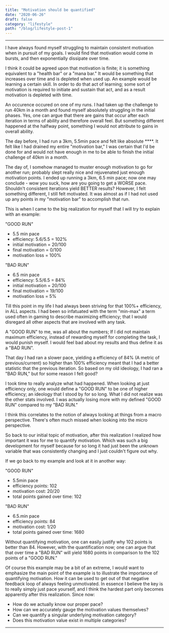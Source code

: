 ```yaml
---
title: "Motivation should be quantified"
date: "2020-06-26"
draft: false
category: "lifestyle"
path: "/blog/lifestyle-post-1"
---
```


---

I have always found myself struggling to maintain consistent motivation when in pursuit of my goals. I would find that motivation would come in bursts, and then exponentially dissipate over time.

I think it could be agreed upon that motivation is finite; it is something equivalent to a "health bar" or a "mana bar." It would be something that increases over time and is depleted when used up. An example would be learning a certain skill. In order to do that act of learning; some sort of motivation is required to initiate and sustain that act, and as a result motivation is depleted with time.

An occurence occured on one of my runs. I had taken up the challenge to run 40km in a month and found myself absolutely struggling in the initial phases. Yes, one can argue that there are gains that occur after each iteration in terms of ability and therefore overall feel. But something different happened at the halfway point, something I would not attribute to gains in overall ability.

The day before, I had run a 3km, 5.5min pace and felt like absolute \*\*\*\*. It felt like I had drained my entire "motivation bar," I was certain that I'd be done for and would not have enough in me to be able to finish the initial challenge of 40km in a month.

The day of, I somehow managed to muster enough motivation to go for another run; probably slept really nice and rejuvenated just enough motivation points. I ended up running a 3km, 6.5 min pace; now one may conclude - wow you suck, how are you going to get a WORSE pace. Shouldn't consistent iterations yield BETTER results? However, I felt something different, I still felt motivated. It was almost as if I had not used up any points in my "motivation bar" to accomplish that run.

This is when I came to the big realization for myself that I will try to explain with an example:

"GOOD RUN"

- 5.5 min pace
- efficiency: 5.6/5.5 = 102%
- initial motivation = 20/100
- final motivation = 0/100
- motivation loss = 100%

"BAD RUN"

- 6.5 min pace
- efficiency: 5.5/6.5 = 84%
- initial motivation = 20/100
- final motivation = 19/100
- motivation loss = 5%

Till this point in my life I had always been striving for that 100%+ efficiency, in ALL aspects. I had been so infatuated with the term "min-max" a term used often in gaming to describe maximizing efficiency; that I would disregard all other aspects that are involved with any task.

A "GOOD RUN" to me, was all about the numbers; If I did not maintain maximum efficiency, instead of rewarding myself for completing the task, I would punish myself. I would feel bad about my results and thus define it as a "BAD RUN".

That day I had ran a slower pace, yielding a efficiency of 84% (A metric of previous/current) so higher than 100% efficiency meant that I had a better statistic that the previous iteration. So based on my old ideology, I had ran a "BAD RUN," but for some reason I felt good?

I took time to really analyze what had happened. When looking at just efficiency only, one would define a "GOOD RUN" to be one of higher efficiency; an ideology that I stood by for so long. What I did not realize was the other stats involved. I was actually losing more with my defined "GOOD RUN" compared to my "BAD RUN."

I think this correlates to the notion of always looking at things from a macro perspective. There's often much missed when looking into the micro perspective.

So back to our initial topic of motivation, after this realization I realized how important it was for me to quantify motivation. Which was such a big development for myself because for so long it had just been the unknown variable that was consistently changing and I just couldn't figure out why.

If we go back to my example and look at it in another way:

"GOOD RUN"

- 5.5min pace
- efficiency points: 102
- motivation cost: 20/20
- total points gained over time: 102

"BAD RUN"

- 6.5.min pace
- efficiency points: 84
- motivation cost: 1/20
- total points gained over time: 1680

Without quantifying motivation, one can easily justify why 102 points is better than 84. However, with the quantification now; one can argue that that over time a "BAD RUN" will yield 1680 points in comparison to the 102 points of a "GOOD RUN."

Of course this example may be a bit of an extreme, I would want to emphasize the main point of the example is to illustrate the importance of quantifying motivation. How it can be used to get out of that negative feedback loop of always feeling unmotivated. In essence I believe the key is to really simply just pace yourself, and I think the hardest part only becomes apparently after this realization. Since now:

- How do we actually know our proper pace?
- How can we accurately gauge the motivation values themselves?
- Can we quantify a singular underlying motivation category?
- Does this motivation value exist in multiple categories?

---
